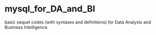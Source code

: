 # mysql_for_DA_and_BI
basic sequel codes (with syntaxes and definitions) for Data Analysis and Business Intelligence.
